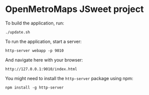 # OpenMetroMaps JSweet project

To build the application, run:

    ./update.sh

To run the application, start a server:

    http-server webapp -p 9010

And navigate here with your browser:

    http://127.0.0.1:9010/index.html

You might need to install the `http-server` package using npm:

    npm install -g http-server
